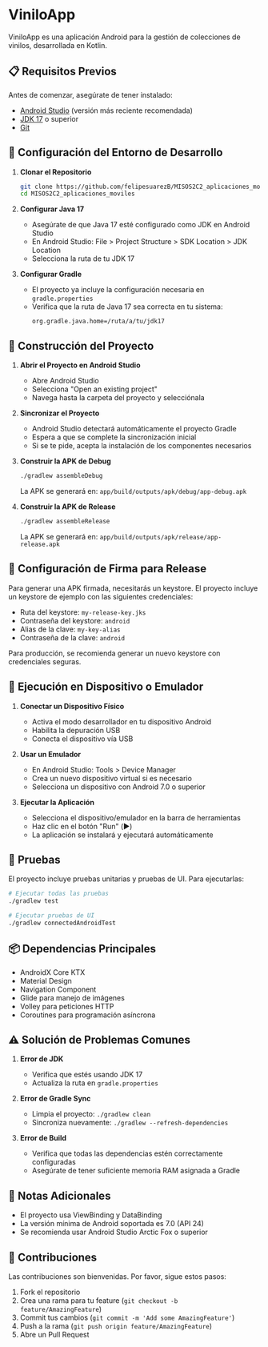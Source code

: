 # ViniloApp

ViniloApp es una aplicación Android para la gestión de colecciones de vinilos, desarrollada en Kotlin.

## 📋 Requisitos Previos

Antes de comenzar, asegúrate de tener instalado:

- [Android Studio](https://developer.android.com/studio) (versión más reciente recomendada)
- [JDK 17](https://www.oracle.com/java/technologies/downloads/#java17) o superior
- [Git](https://git-scm.com/downloads)

## 🚀 Configuración del Entorno de Desarrollo

1. **Clonar el Repositorio**
   ```bash
   git clone https://github.com/felipesuarezB/MISOS2C2_aplicaciones_moviles.git
   cd MISOS2C2_aplicaciones_moviles
   ```

2. **Configurar Java 17**
   - Asegúrate de que Java 17 esté configurado como JDK en Android Studio
   - En Android Studio: File > Project Structure > SDK Location > JDK Location
   - Selecciona la ruta de tu JDK 17

3. **Configurar Gradle**
   - El proyecto ya incluye la configuración necesaria en `gradle.properties`
   - Verifica que la ruta de Java 17 sea correcta en tu sistema:
     ```properties
     org.gradle.java.home=/ruta/a/tu/jdk17
     ```

## 🔨 Construcción del Proyecto

1. **Abrir el Proyecto en Android Studio**
   - Abre Android Studio
   - Selecciona "Open an existing project"
   - Navega hasta la carpeta del proyecto y selecciónala

2. **Sincronizar el Proyecto**
   - Android Studio detectará automáticamente el proyecto Gradle
   - Espera a que se complete la sincronización inicial
   - Si se te pide, acepta la instalación de los componentes necesarios

3. **Construir la APK de Debug**
   ```bash
   ./gradlew assembleDebug
   ```
   La APK se generará en: `app/build/outputs/apk/debug/app-debug.apk`

4. **Construir la APK de Release**
   ```bash
   ./gradlew assembleRelease
   ```
   La APK se generará en: `app/build/outputs/apk/release/app-release.apk`

## 🔑 Configuración de Firma para Release

Para generar una APK firmada, necesitarás un keystore. El proyecto incluye un keystore de ejemplo con las siguientes credenciales:

- Ruta del keystore: `my-release-key.jks`
- Contraseña del keystore: `android`
- Alias de la clave: `my-key-alias`
- Contraseña de la clave: `android`

Para producción, se recomienda generar un nuevo keystore con credenciales seguras.

## 📱 Ejecución en Dispositivo o Emulador

1. **Conectar un Dispositivo Físico**
   - Activa el modo desarrollador en tu dispositivo Android
   - Habilita la depuración USB
   - Conecta el dispositivo vía USB

2. **Usar un Emulador**
   - En Android Studio: Tools > Device Manager
   - Crea un nuevo dispositivo virtual si es necesario
   - Selecciona un dispositivo con Android 7.0 o superior

3. **Ejecutar la Aplicación**
   - Selecciona el dispositivo/emulador en la barra de herramientas
   - Haz clic en el botón "Run" (▶️)
   - La aplicación se instalará y ejecutará automáticamente

## 🧪 Pruebas

El proyecto incluye pruebas unitarias y pruebas de UI. Para ejecutarlas:

```bash
# Ejecutar todas las pruebas
./gradlew test

# Ejecutar pruebas de UI
./gradlew connectedAndroidTest
```

## 📦 Dependencias Principales

- AndroidX Core KTX
- Material Design
- Navigation Component
- Glide para manejo de imágenes
- Volley para peticiones HTTP
- Coroutines para programación asíncrona

## ⚠️ Solución de Problemas Comunes

1. **Error de JDK**
   - Verifica que estés usando JDK 17
   - Actualiza la ruta en `gradle.properties`

2. **Error de Gradle Sync**
   - Limpia el proyecto: `./gradlew clean`
   - Sincroniza nuevamente: `./gradlew --refresh-dependencies`

3. **Error de Build**
   - Verifica que todas las dependencias estén correctamente configuradas
   - Asegúrate de tener suficiente memoria RAM asignada a Gradle

## 📝 Notas Adicionales

- El proyecto usa ViewBinding y DataBinding
- La versión mínima de Android soportada es 7.0 (API 24)
- Se recomienda usar Android Studio Arctic Fox o superior

## 🤝 Contribuciones

Las contribuciones son bienvenidas. Por favor, sigue estos pasos:
1. Fork el repositorio
2. Crea una rama para tu feature (`git checkout -b feature/AmazingFeature`)
3. Commit tus cambios (`git commit -m 'Add some AmazingFeature'`)
4. Push a la rama (`git push origin feature/AmazingFeature`)
5. Abre un Pull Request
